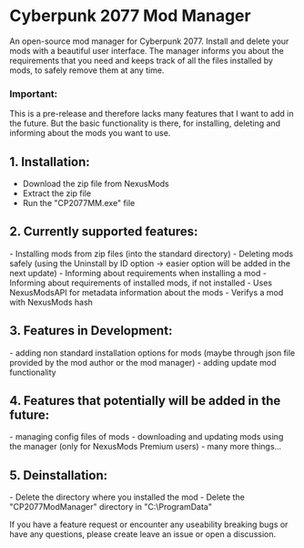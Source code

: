 # Cyberpunk 2077 Mod Manager
An open-source mod manager for Cyberpunk 2077. Install and delete your mods with a beautiful user interface. The manager informs you about the requirements that you need and keeps track of all the files installed by mods, to safely remove them at any time.

### Important:
This is a pre-release and therefore lacks many features that I want to add in the future.
But the basic functionality is there, for installing, deleting and informing about the mods you want to use.

## 1. Installation:
* Download the zip file from NexusMods
* Extract the zip file
* Run the "CP2077MM.exe" file


## 2. Currently supported features:
﻿- Installing mods from zip files (into the standard directory)
﻿- Deleting mods safely (using the Uninstall by ID option -> easier option will be added in the next update)
﻿- Informing about requirements when installing a mod
﻿- Informing about requirements of installed mods, if not installed
﻿- Uses NexusModsAPI for metadata information about the mods
﻿- Verifys a mod with NexusMods hash

## 3. Features in Development:
﻿- adding non standard installation options for mods (maybe through json file provided by the mod author or the mod manager)
﻿- adding update mod functionality

## 4. Features that potentially will be added in the future:
﻿- managing config files of mods
﻿- downloading and updating mods using the manager (only for NexusMods Premium users)
﻿- many more things...

## 5. Deinstallation:
﻿- Delete the directory where you installed the mod
﻿- Delete the "CP2077ModManager" directory in "C:\ProgramData\"

If you have a feature request or encounter any useability breaking bugs or have any questions, please create leave an issue or open a discussion.
